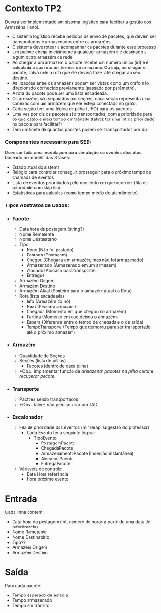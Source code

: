 # Contexto TP2
Deverá ser implementado um sistema logístico para facilitar a gestão dos Armazéns Hanoi.
- O sistema logístico recebe pedidos de envio de pacotes, que devem ser transportados e armazenados entre os armazéns
- O sistema deve rotear e acompanhar os pacotes durante esse processo
- Um pacote chega inicialmente a qualquer armazém e é destinado a algum outro armazém da rede.
- Ao chegar a um armazem o pacote recebe um número único (id) e é calculada a sua rota em termos de armazéns. Ou seja, ao chegar o pacote, salva nele a rota que ele deverá fazer até chegar ao seu destino.
- As ligações entre os armazéns podem ser vistas como um grafo não direcionado conhecido previamente (passado por parâmetro).
- A rota do pacote pode ser uma lista encadeada.
- Os armazéns são separados por seções, cada seção representa uma conexão com um armazém que ele esteja conectado no grafo.
- Cada seção tem uma lógica de pilha (LIFO) para os pacotes.
- Uma vez por dia os pacotes são transportados, com a prioridade para os que estão a mais tempo em trânsito (talvez ter uma int de prioridade no pacote para facilitar?)
- Tem um limite de quantos pacotes podem ser transportados por dia.

### Componentes necessário para SED:
Deve ser feita uma modelagem para simulação de eventos discretos baseado no modelo das 3 fases:
- Estado atual do sistema
- Relógio para controlar conseguir prosseguir para o próximo tempo de chamada de eventos
- Lista de eventos prioridados pelo momento em que ocorrem (fila de prioridade com skip list)
- Estatísticas para calculos (como tempo médio de atendimento)

### Tipos Abstratos de Dados:
- ### Pacote
  - Data hora da postagem (string?)
  - Nome Remetente
  - Nome Destinatário
  - Tipo:
    - None (Não foi postado)
    - Postado (Postagem)
    - Chegou (Chegada em armazém, mas não foi armazenado)
    - Armazenado (Armazenado em um armazém)
    - Alocado (Alocado para transporte)
    - Entregue
  - Armazém Origem
  - Armazém Destino
  - Armazém Atual (Ponteiro para o armazém atual da Rota)
  - Rota (lista encadeada)
    - Info (Armazém do nó)
    - Next (Próximo armazém)
    - Chegada (Momento em que chegou no armazém)
    - Partida (Momento em que deixou o armazém)
    - Espera (Diferença entre o tempo de chegada e o de saída)
    - TempoTransporte (Tempo que demorou para ser transportado até o próximo armazém)

- ### Armazém
  - Quantidade de Seções
  - Seções (lista de pilhas)
    - Pacotes (dentro de cada pilha) <br/>
  - *Obs.: Implementar função de *armazenar pacotes na pilha certa* e *recuperar pacote*.

- ### Transporte
  - Pactoes sendo transportados
  - *Obs.: talvez não precise virar um TAD.

- ### Escalonador
  - Fila de prioridade dos eventos (minHeap, sugestão do professor)
    - Cada Evento ter a seguinte lógica:
      - TipoEvento
        - PostagemPacote
        - ChegadaPacote
        - ArmazenamentoPacote (Inserção instantânea)
        - AlocacaoPacote
        - EntregaPacote
  - Váriaveis de controle:
    - Data Hora referência
    - Hora próximo evento
  


# Entrada
Cada linha contém:
- Data hora da postagem (int, número de horas a partir de uma data de referêrencia)
- Nome Remetente
- Nome Destinatário
- Tipo??
- Armazém Origem
- Armazém Destino

# Saída
Para cada pacote:
- Tempo esperado de estadia
- Tempo armazenado
- Tempo em trânsito
